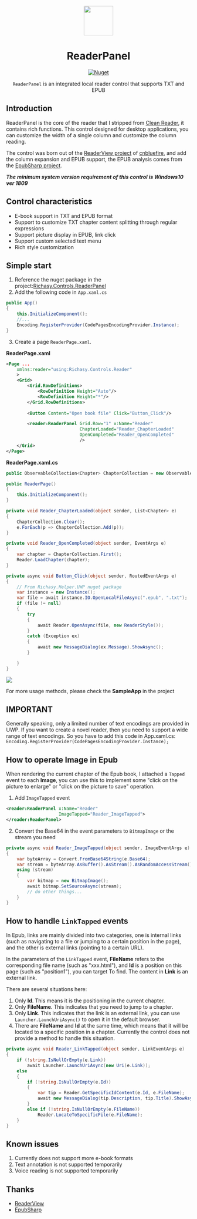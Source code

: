 <p align="center">
    <img src="https://i.loli.net/2020/11/04/rRldg9FvEpjAuVY.png" align="center" height="80"/>
</p>

<div align="center">

# ReaderPanel

[![Nuget](https://img.shields.io/nuget/v/Richasy.Controls.ReaderPanel)](https://www.nuget.org/packages/Richasy.Controls.ReaderPanel/)

`ReaderPanel` is an integrated local reader control that supports TXT and EPUB

</div>

## Introduction

ReaderPanel is the core of the reader that I stripped from [Clean Reader](https://www.microsoft.com/en-us/p/clean-reader/9mv65l2xfcsk), it contains rich functions. This control designed for desktop applications, you can customize the width of a single column and customize the column reading.

The control was born out of the [ReaderView project](https://github.com/cnbluefire/ReaderView) of [cnbluefire](https://github.com/cnbluefire), and add the column expansion and EPUB support, the EPUB analysis comes from the [EpubSharp project](https://github.com/Asido/EpubSharp/).

***The minimum system version requirement of this control is Windows10 ver 1809***

## Control characteristics

- E-book support in TXT and EPUB format
- Support to customize TXT chapter content splitting through regular expressions
- Support picture display in EPUB, link click
- Support custom selected text menu
- Rich style customization

## Simple start

1. Reference the nuget package in the project:[Richasy.Controls.ReaderPanel](https://www.nuget.org/packages/Richasy.Controls.ReaderPanel/)
2. Add the following code in `App.xaml.cs`

```csharp
public App()
{
    this.InitializeComponent();
    //...
    Encoding.RegisterProvider(CodePagesEncodingProvider.Instance);
}
```

3. Create a page `ReaderPage.xaml`.

**ReaderPage.xaml**

```xml
<Page ...
    xmlns:reader="using:Richasy.Controls.Reader"
    >
    <Grid>
        <Grid.RowDefinitions>
            <RowDefinition Height="Auto"/>
            <RowDefinition Height="*"/>
        </Grid.RowDefinitions>
        
        <Button Content="Open book file" Click="Button_Click"/>

        <reader:ReaderPanel Grid.Row="1" x:Name="Reader"
                            ChapterLoaded="Reader_ChapterLoaded"
                            OpenCompleted="Reader_OpenCompleted"
                            />
    </Grid>
</Page>
```

**ReaderPage.xaml.cs**

```csharp
public ObservableCollection<Chapter> ChapterCollection = new ObservableCollection<Chapter>();

public ReaderPage()
{
    this.InitializeComponent();
}

private void Reader_ChapterLoaded(object sender, List<Chapter> e)
{
    ChapterCollection.Clear();
    e.ForEach(p => ChapterCollection.Add(p));
}

private void Reader_OpenCompleted(object sender, EventArgs e)
{
    var chapter = ChapterCollection.First();
    Reader.LoadChapter(chapter);
}

private async void Button_Click(object sender, RoutedEventArgs e)
{
    // From Richasy.Helper.UWP nuget package
    var instance = new Instance();
    var file = await instance.IO.OpenLocalFileAsync(".epub", ".txt");
    if (file != null)
    {
        try
        {
            await Reader.OpenAsync(file, new ReaderStyle());
        }
        catch (Exception ex)
        {
            await new MessageDialog(ex.Message).ShowAsync();
        }

    }
}
```

![](https://i.loli.net/2020/11/04/ywnsEbfALgcMBHR.png)

For more usage methods, please check the **SampleApp** in the project

## IMPORTANT

Generally speaking, only a limited number of text encodings are provided in UWP. If you want to create a novel reader, then you need to support a wide range of text encodings. So you have to add this code in App.xaml.cs: `Encoding.RegisterProvider(CodePagesEncodingProvider.Instance);`

## How to operate Image in Epub

When rendering the current chapter of the Epub book, I attached a `Tapped` event to each **Image**, you can use this to implement some "click on the picture to enlarge" or "click on the picture to save" operation.

1. Add `ImageTapped` event

```xml
<reader:ReaderPanel x:Name="Reader"
                    ImageTapped="Reader_ImageTapped">
</reader:ReaderPanel>
```

2. Convert the Base64 in the event parameters to `BitmapImage` or the stream you need

```csharp
private async void Reader_ImageTapped(object sender, ImageEventArgs e)
{
    var byteArray = Convert.FromBase64String(e.Base64);
    var stream = byteArray.AsBuffer().AsStream().AsRandomAccessStream();
    using (stream)
    {
        var bitmap = new BitmapImage();
        await bitmap.SetSourceAsync(stream);
        // do other things...
    }
}
```

## How to handle `LinkTapped` events

In Epub, links are mainly divided into two categories, one is internal links (such as navigating to a file or jumping to a certain position in the page), and the other is external links (pointing to a certain URL).

In the parameters of the `LinkTapped` event, **FileName** refers to the corresponding file name (such as "xxx.html"), and **Id** is a position on this page (such as "position1"), you can target To find. The content in **Link** is an external link.

There are several situations here:

1. Only **Id**. This means it is the positioning in the current chapter.
2. Only **FileName**. This indicates that you need to jump to a chapter.
3. Only **Link**. This indicates that the link is an external link, you can use `Launcher.LaunchUriAsync()` to open it in the default browser.
4. There are **FileName** and **Id** at the same time, which means that it will be located to a specific position in a chapter. Currently the control does not provide a method to handle this situation.

```csharp
private async void Reader_LinkTapped(object sender, LinkEventArgs e)
{
    if (!string.IsNullOrEmpty(e.Link))
        await Launcher.LaunchUriAsync(new Uri(e.Link));
    else
    {
        if (!string.IsNullOrEmpty(e.Id))
        {
            var tip = Reader.GetSpecificIdContent(e.Id, e.FileName);
            await new MessageDialog(tip.Description, tip.Title).ShowAsync();
        }
        else if (!string.IsNullOrEmpty(e.FileName))
            Reader.LocateToSpecificFile(e.FileName);
    }
}
```

## Known issues

1. Currently does not support more e-book formats
2. Text annotation is not supported temporarily
3. Voice reading is not supported temporarily

## Thanks

- [ReaderView](https://github.com/cnbluefire/ReaderView)
- [EpubSharp](https://github.com/Asido/EpubSharp/)
